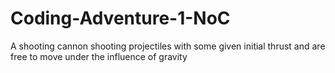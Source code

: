 # Coding-Adventure-1-NoC

A shooting cannon shooting projectiles with some given initial thrust and are free to move under the influence of gravity
